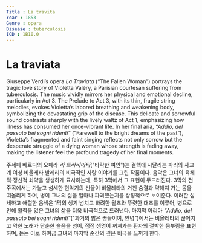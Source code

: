 ```yaml
---
Title : La travita
Year : 1853
Genre : opera
Disease : tuberculosis
ICD : 1B10.0
---
```


# La traviata

Giuseppe Verdi’s opera *La Traviata* (“The Fallen Woman”) portrays the tragic love story of Violetta Valéry, a Parisian courtesan suffering from tuberculosis. The music vividly mirrors her physical and emotional decline, particularly in Act 3. The Prelude to Act 3, with its thin, fragile string melodies, evokes Violetta’s labored breathing and weakening body, symbolizing the devastating grip of the disease. This delicate and sorrowful sound contrasts sharply with the lively waltz of Act 1, emphasizing how illness has consumed her once-vibrant life. In her final aria, *“Addio, del passato bei sogni ridenti”* (“Farewell to the bright dreams of the past”), Violetta’s fragmented and faint singing reflects not only sorrow but the desperate struggle of a dying woman whose strength is fading away, making the listener feel the profound tragedy of her final moments.

주세페 베르디의 오페라 *라 트라비아타*("타락한 여인")는 결핵에 시달리는 파리의 사교계 여성 비올레타 발레리의 비극적인 사랑 이야기를 그린 작품이다. 음악은 그녀의 육체적‧정신적 쇠약을 생생하게 묘사하는데, 특히 3막에서 그 표현이 두드러진다. 3막의 전주곡에서는 가늘고 섬세한 현악기의 선율이 비올레타의 거친 숨결과 약해져 가는 몸을 떠올리게 하며, 병이 그녀의 삶을 얼마나 파괴했는지를 상징적으로 보여준다. 이러한 섬세하고 애절한 음색은 1막의 생기 넘치고 화려한 왈츠와 뚜렷한 대조를 이루어, 병으로 인해 활력을 잃은 그녀의 삶을 더욱 비극적으로 드러낸다. 마지막 아리아 *“Addio, del passato bei sogni ridenti”*("과거의 밝은 꿈들이여, 안녕")에서는 비올레타의 끊어지고 약한 노래가 단순한 슬픔을 넘어, 점점 생명이 꺼져가는 환자의 절박한 몸부림을 표현하며, 듣는 이로 하여금 그녀의 마지막 순간의 깊은 비극을 느끼게 한다.
